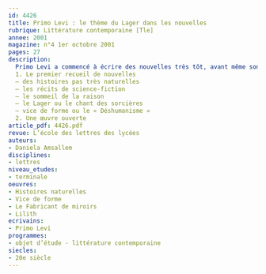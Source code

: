 ```yaml
---
id: 4426
title: Primo Levi : le thème du Lager dans les nouvelles 
rubrique: Littérature contemporaine [Tle]
annee: 2001
magazine: n°4 1er octobre 2001
pages: 27
description: 
  Primo Levi a commencé à écrire des nouvelles très tôt, avant même son expérience d’Auschwitz. En effet, s’il devait se révéler comme écrivain avec « Si c’est un homme » en 1947, il avait déjà rédigé deux récits sur des éléments chimiques : « Plomb » et « Mercure » entre décembre 1941 et juin 1942, alors qu’il travaillait dans le laboratoire d’une mine d’amiante près de Lanzo. Restés inédits pendant plus de trente ans, ils seront inclus en 1975 dans « Le Système périodique », cet ouvrage de « chimie militante ».
  1. Le premier recueil de nouvelles
  – des histoires pas très naturelles
  – les récits de science-fiction
  – le sommeil de la raison
  – le Lager ou le chant des sorcières
  – vice de forme ou le « Déshumanisme »
  2. Une œuvre ouverte
article_pdf: 4426.pdf
revue: L’école des lettres des lycées
auteurs:
- Daniela Amsallem
disciplines:
- lettres
niveau_etudes:
- terminale
oeuvres:
- Histoires naturelles
- Vice de forme
- Le Fabricant de miroirs
- Lilith
ecrivains:
- Primo Levi
programmes:
- objet d’étude - littérature contemporaine
siecles:
- 20e siècle
---
```


